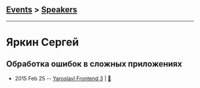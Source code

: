## [Events](../README.md) > [Speakers](../speakers.md)
---

# Яркин Сергей

## Обработка ошибок в сложных приложениях
- 2015 Feb 25 -- [Yaroslavl Frontend 3](https://youtu.be/FdE8qgkK_BE)  | [:notebook:](https://www.slideshare.net/oelifantiev/ss-45129760)  
